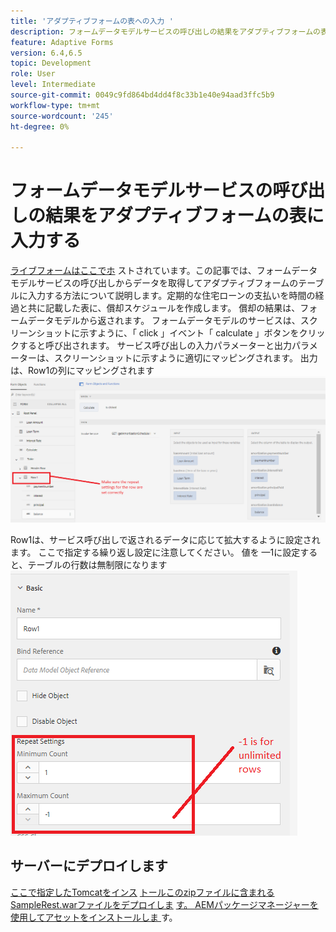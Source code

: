 ```yaml
---
title: 'アダプティブフォームの表への入力 '
description: フォームデータモデルサービスの呼び出しの結果をアダプティブフォームの表に入力する
feature: Adaptive Forms
version: 6.4,6.5
topic: Development
role: User
level: Intermediate
source-git-commit: 0049c9fd864bd4dd4f8c33b1e40e94aad3ffc5b9
workflow-type: tm+mt
source-wordcount: '245'
ht-degree: 0%

---
```



# フォームデータモデルサービスの呼び出しの結果をアダプティブフォームの表に入力する

[ライブフォームはここでホ](https://forms.enablementadobe.com/content/dam/formsanddocuments/amortization/jcr:content?wcmmode=disabled)
ストされています。この記事では、フォームデータモデルサービスの呼び出しからデータを取得してアダプティブフォームのテーブルに入力する方法について説明します。定期的な住宅ローンの支払いを時間の経過と共に記載した表に、償却スケジュールを作成します。 償却の結果は、フォームデータモデルから返されます。 フォームデータモデルのサービスは、スクリーンショットに示すように、「 click 」イベント「 calculate 」ボタンをクリックすると呼び出されます。 サービス呼び出しの入力パラメーターと出力パラメーターは、スクリーンショットに示すように適切にマッピングされます。 出力は、Row1の列にマッピングされます
![clickevent](assets/amortization.PNG)

Row1は、サービス呼び出しで返されるデータに応じて拡大するように設定されます。 ここで指定する繰り返し設定に注意してください。 値を —1に設定すると、テーブルの行数は無制限になります
![Row1](assets/rowconfiguration.PNG)

## サーバーにデプロイします

[ここで指定したTomcatをインス](/help/forms/ic-print-channel-tutorial/set-up-tomcat.md)
[トールこのzipファイルに含まれるSampleRest.warファイルをデプロイしま](https://experienceleague.adobe.com/docs/experience-manager-learn/forms/assets/common-osgi-bundles/sample-rest.zip)
[す。 AEMパッケージマネージャーを使用してアセットをインストールしま ](assets/amortizationschedule.zip) 
[](http://localhost:4502/content/dam/formsanddocuments/amortization/jcr:content?wcmmode=disabled)
す。

